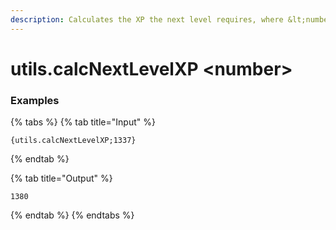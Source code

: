 ```yaml
---
description: Calculates the XP the next level requires, where &lt;number> is the amount of XP the user has.
---
```


# utils.calcNextLevelXP &lt;number>

### Examples

{% tabs %}
{% tab title="Input" %}

```text
{utils.calcNextLevelXP;1337}
```

{% endtab %}

{% tab title="Output" %}

```text
1380
```

{% endtab %}
{% endtabs %}
